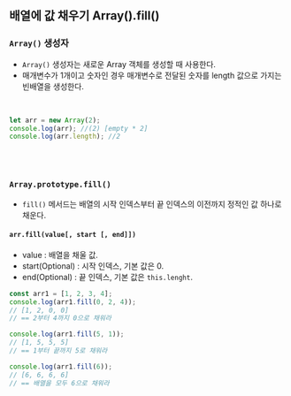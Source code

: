 ## 배열에 값 채우기 Array().fill()

### `Array()` 생성자

- `Array()` 생성자는 새로운 Array 객체를 생성할 때 사용한다.
- 매개변수가 1개이고 숫자인 경우 매개변수로 전달된 숫자를 length 값으로 가지는 빈배열을 생성한다.

<br/>

```js
let arr = new Array(2);
console.log(arr); //(2) [empty * 2]
console.log(arr.length); //2
```

<br/>
<br/>

### `Array.prototype.fill()`

- `fill()` 메서드는 배열의 시작 인덱스부터 끝 인덱스의 이전까지 정적인 값 하나로 채운다.

#### `arr.fill(value[, start [, end]])`

- value : 배열을 채울 값.
- start(Optional) : 시작 인덱스, 기본 값은 0.
- end(Optional) : 끝 인덱스, 기본 값은 `this.lenght`.

```js
const arr1 = [1, 2, 3, 4];
console.log(arr1.fill(0, 2, 4));
// [1, 2, 0, 0]
// == 2부터 4까지 0으로 채워라

console.log(arr1.fill(5, 1));
// [1, 5, 5, 5]
// == 1부터 끝까지 5로 채워라

console.log(arr1.fill(6));
// [6, 6, 6, 6]
// == 배열을 모두 6으로 채워라
```

<br/>
<br/>
<br/>
